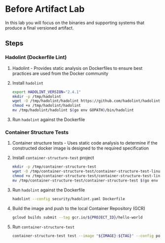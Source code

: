 # Before Artifact Lab

In this lab you will focus on the binaries and supporting systems that produce a final versioned artifact.

## Steps

### Hadolint (Dockerfile Lint)

1. Hadolint - Provides static analysis on Dockerfiles to ensure best practices are used from the Docker community

1. Install `hadolint`

    ```bash
    export HADOLINT_VERSION="2.4.1"
    mkdir -p /tmp/hadolint
    wget -O /tmp/hadolint/hadolint https://github.com/hadolint/hadolint/releases/download/v${HADOLINT_VERSION}/hadolint-Linux-x86_64
    chmod +x /tmp/hadolint/hadolint
    mv /tmp/hadolint/hadolint $(go env GOPATH)/bin/hadolint
    ```

1. Run `hadolint` against the Dockerfile

### Container Structure Tests

1. Container structure tests - Uses static code analysis to determine if the constructed docker image is designed to the required specification

1. Install `container-structure-test` project

    ```bash
    mkdir -p /tmp/container-structure-test
    wget -O /tmp/container-structure-test/container-structure-test-linux-amd64 https://storage.googleapis.com/container-structure-test/latest/container-structure-test-linux-amd64
    chmod +x /tmp/container-structure-test/container-structure-test-linux-amd64
    mv /tmp/container-structure-test/container-structure-test $(go env GOPATH)/bin/container-structure-test
    ```

1. Run `hadolint` against the Dockerfile

    ```bash
    hadolint --config security/hadolint.yaml Dockerfile
    ```

1. Build the image and push to the local Container Repository (GCR)

    ```bash
    gcloud builds submit --tag gcr.io/${PROJECT_ID}/hello-world
    ```

1. Run `container-structure-test`
    ```bash
    container-structure-test test --image "${IMAGE}:${TAG}" --config policies/container-structure-policy.yaml
    ```

